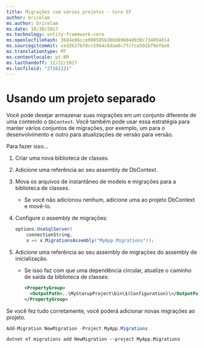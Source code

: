 ```yaml
---
title: Migrações com vários projetos - Core EF
author: bricelam
ms.author: bricelam
ms.date: 10/30/2017
ms.technology: entity-framework-core
ms.openlocfilehash: 3684e86cce0005056380d89604d038c734054d14
ms.sourcegitcommit: ced2637bf8cc5964c6daa6c7fcfce501bf9ef6e8
ms.translationtype: MT
ms.contentlocale: pt-BR
ms.lasthandoff: 12/22/2017
ms.locfileid: "27161221"
---
```

<a name="using-a-separate-project"></a>Usando um projeto separado
========================
Você pode desejar armazenar suas migrações em um conjunto diferente de uma contendo o `DbContext`. Você também pode usar essa estratégia para manter vários conjuntos de migrações, por exemplo, um para o desenvolvimento e outro para atualizações de versão para versão.

Para fazer isso...

1. Criar uma nova biblioteca de classes.

2. Adicione uma referência ao seu assembly de DbContext.

3. Mova os arquivos de instantâneo de modelo e migrações para a biblioteca de classes.
   * Se você não adicionou nenhum, adicione uma ao projeto DbContext e movê-lo.

4. Configure o assembly de migrações:

   ``` csharp
   options.UseSqlServer(
       connectionString,
       x => x.MigrationsAssembly("MyApp.Migrations"));
   ```

5. Adicione uma referência ao seu assembly de migrações do assembly de inicialização.
   * Se isso faz com que uma dependência circular, atualize o caminho de saída da biblioteca de classes:

     ``` xml
     <PropertyGroup>
       <OutputPath>..\MyStarupProject\bin\$(Configuration)\</OutputPath>
     </PropertyGroup>
     ```

Se você fez tudo corretamente, você poderá adicionar novas migrações ao projeto.

``` powershell
Add-Migration NewMigration -Project MyApp.Migrations
```
``` Console
dotnet ef migrations add NewMigration --project MyApp.Migrations
```
